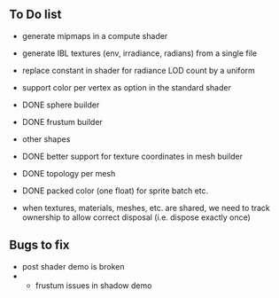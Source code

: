 ## To Do list


- generate mipmaps in a compute shader
- generate IBL textures (env, irradiance, radians) from a single file
- replace constant in shader for radiance LOD count by a uniform

- support color per vertex as option in the standard shader
- DONE sphere builder
- DONE frustum builder
- other shapes
- DONE better support for texture coordinates in mesh builder
- DONE topology per mesh
- DONE packed color (one float) for sprite batch etc.


- when textures, materials, meshes, etc. are shared, we need to track ownership to allow correct disposal (i.e. dispose exactly once)



## Bugs to fix
- post shader demo is broken
- - frustum issues in shadow demo